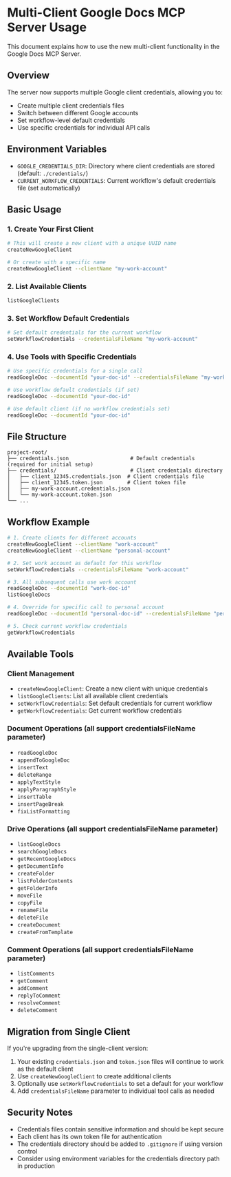 # Multi-Client Google Docs MCP Server Usage

This document explains how to use the new multi-client functionality in the Google Docs MCP Server.

## Overview

The server now supports multiple Google client credentials, allowing you to:
- Create multiple client credentials files
- Switch between different Google accounts
- Set workflow-level default credentials
- Use specific credentials for individual API calls

## Environment Variables

- `GOOGLE_CREDENTIALS_DIR`: Directory where client credentials are stored (default: `./credentials/`)
- `CURRENT_WORKFLOW_CREDENTIALS`: Current workflow's default credentials file (set automatically)

## Basic Usage

### 1. Create Your First Client

```bash
# This will create a new client with a unique UUID name
createNewGoogleClient

# Or create with a specific name
createNewGoogleClient --clientName "my-work-account"
```

### 2. List Available Clients

```bash
listGoogleClients
```

### 3. Set Workflow Default Credentials

```bash
# Set default credentials for the current workflow
setWorkflowCredentials --credentialsFileName "my-work-account"
```

### 4. Use Tools with Specific Credentials

```bash
# Use specific credentials for a single call
readGoogleDoc --documentId "your-doc-id" --credentialsFileName "my-work-account"

# Use workflow default credentials (if set)
readGoogleDoc --documentId "your-doc-id"

# Use default client (if no workflow credentials set)
readGoogleDoc --documentId "your-doc-id"
```

## File Structure

```
project-root/
├── credentials.json                    # Default credentials (required for initial setup)
├── credentials/                        # Client credentials directory
│   ├── client_12345.credentials.json  # Client credentials file
│   ├── client_12345.token.json        # Client token file
│   ├── my-work-account.credentials.json
│   └── my-work-account.token.json
└── ...
```

## Workflow Example

```bash
# 1. Create clients for different accounts
createNewGoogleClient --clientName "work-account"
createNewGoogleClient --clientName "personal-account"

# 2. Set work account as default for this workflow
setWorkflowCredentials --credentialsFileName "work-account"

# 3. All subsequent calls use work account
readGoogleDoc --documentId "work-doc-id"
listGoogleDocs

# 4. Override for specific call to personal account
readGoogleDoc --documentId "personal-doc-id" --credentialsFileName "personal-account"

# 5. Check current workflow credentials
getWorkflowCredentials
```

## Available Tools

### Client Management
- `createNewGoogleClient`: Create a new client with unique credentials
- `listGoogleClients`: List all available client credentials
- `setWorkflowCredentials`: Set default credentials for current workflow
- `getWorkflowCredentials`: Get current workflow credentials

### Document Operations (all support credentialsFileName parameter)
- `readGoogleDoc`
- `appendToGoogleDoc`
- `insertText`
- `deleteRange`
- `applyTextStyle`
- `applyParagraphStyle`
- `insertTable`
- `insertPageBreak`
- `fixListFormatting`

### Drive Operations (all support credentialsFileName parameter)
- `listGoogleDocs`
- `searchGoogleDocs`
- `getRecentGoogleDocs`
- `getDocumentInfo`
- `createFolder`
- `listFolderContents`
- `getFolderInfo`
- `moveFile`
- `copyFile`
- `renameFile`
- `deleteFile`
- `createDocument`
- `createFromTemplate`

### Comment Operations (all support credentialsFileName parameter)
- `listComments`
- `getComment`
- `addComment`
- `replyToComment`
- `resolveComment`
- `deleteComment`

## Migration from Single Client

If you're upgrading from the single-client version:

1. Your existing `credentials.json` and `token.json` files will continue to work as the default client
2. Use `createNewGoogleClient` to create additional clients
3. Optionally use `setWorkflowCredentials` to set a default for your workflow
4. Add `credentialsFileName` parameter to individual tool calls as needed

## Security Notes

- Credentials files contain sensitive information and should be kept secure
- Each client has its own token file for authentication
- The credentials directory should be added to `.gitignore` if using version control
- Consider using environment variables for the credentials directory path in production
